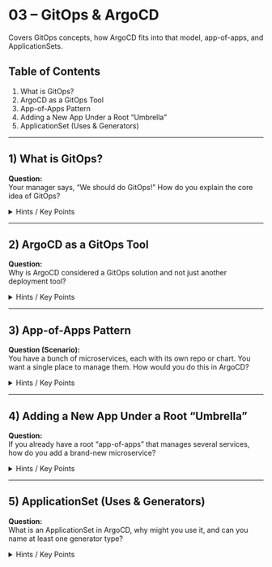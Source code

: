 # 03 – GitOps & ArgoCD

Covers GitOps concepts, how ArgoCD fits into that model, app-of-apps, and ApplicationSets.

## Table of Contents
1. What is GitOps?
2. ArgoCD as a GitOps Tool
3. App-of-Apps Pattern
4. Adding a New App Under a Root “Umbrella”
5. ApplicationSet (Uses & Generators)

---

## 1) What is GitOps?
**Question:**  
Your manager says, “We should do GitOps!” How do you explain the core idea of GitOps?

<details>
  <summary>Hints / Key Points</summary>

  - Keep your infrastructure and app config in Git, so it’s the single source of truth.  
  - A tool (like ArgoCD) continuously checks Git and updates the cluster so it matches what’s in Git.  
  - All changes go through pull requests, which is easier for review and auditing.
</details>

---

## 2) ArgoCD as a GitOps Tool
**Question:**  
Why is ArgoCD considered a GitOps solution and not just another deployment tool?

<details>
  <summary>Hints / Key Points</summary>

  - It watches a Git repo, and whenever something changes, it updates the cluster.  
  - Everything is declared in code (no manual clicks in a UI).  
  - Helps with version control, rollbacks, and history of changes.
</details>

---

## 3) App-of-Apps Pattern
**Question (Scenario):**  
You have a bunch of microservices, each with its own repo or chart. You want a single place to manage them. How would you do this in ArgoCD?

<details>
  <summary>Hints / Key Points</summary>

  - Have a **root application** (the “umbrella”) that points to multiple child apps.  
  - Each child can be a separate Helm chart or YAML folder.  
  - This root “app-of-apps” approach makes it easy to manage many services at once.
</details>

---

## 4) Adding a New App Under a Root “Umbrella”
**Question:**  
If you already have a root “app-of-apps” that manages several services, how do you add a brand-new microservice?

<details>
  <summary>Hints / Key Points</summary>

  - Create a new ArgoCD “child” Application referencing your new service’s repo or chart.  
  - Add that new Application to the root “app-of-apps” so ArgoCD picks it up automatically.
</details>

---

## 5) ApplicationSet (Uses & Generators)
**Question:**  
What is an ApplicationSet in ArgoCD, why might you use it, and can you name at least one generator type?

<details>
  <summary>Hints / Key Points</summary>

  - An **ApplicationSet** is a CRD that can create many ArgoCD Applications automatically.  
  - Good if you want the same app in multiple clusters or environments, or want to create apps for every folder in a repo.  
  - **Generators**: List, Git directory, Cluster, or SCM provider. For example, the Cluster generator can create apps whenever you add a new cluster.
</details>
